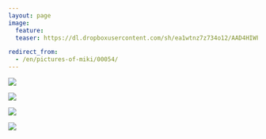 ```yaml
---
layout: page
image:
  feature:
  teaser: https://dl.dropboxusercontent.com/sh/ea1wtnz7z734o12/AAD4HIWFCsfK7as3IR6I2gy1a/mikin-kuvat/1/DSC34512-245px.jpg

redirect_from:
  - /en/pictures-of-miki/00054/
---
```


[![](https://dl.dropboxusercontent.com/sh/ea1wtnz7z734o12/AADrBXVUKS6MUhCZhsT3aQEMa/mikin-kuvat/1/DSC34517-800px.jpg)](https://dl.dropboxusercontent.com/sh/ea1wtnz7z734o12/AADRUBG5Aee0rmLBuK28N4Coa/mikin-kuvat/1/DSC34517.jpg)

[![](https://dl.dropboxusercontent.com/sh/ea1wtnz7z734o12/AADxEDa-xeOj5pzYIiGdYQjCa/mikin-kuvat/1/DSC34515-800px.jpg)](https://dl.dropboxusercontent.com/sh/ea1wtnz7z734o12/AAApdC-nFo_V2iCYcr3boCGLa/mikin-kuvat/1/DSC34515.jpg)

[![](https://dl.dropboxusercontent.com/sh/ea1wtnz7z734o12/AAAQsw0YbWIyCn26Am9B8YrEa/mikin-kuvat/1/DSC34514-800px.jpg)](https://dl.dropboxusercontent.com/sh/ea1wtnz7z734o12/AAAKsoL_fQYPRb6_7uqj7wAWa/mikin-kuvat/1/DSC34514.jpg)

[![](https://dl.dropboxusercontent.com/sh/ea1wtnz7z734o12/AADW4r59hkisaZSUB8VIbRLla/mikin-kuvat/1/DSC34512-800px.jpg)](https://dl.dropboxusercontent.com/sh/ea1wtnz7z734o12/AABxqCRpw_cuf2gWvopW4-7za/mikin-kuvat/1/DSC34512.jpg)

